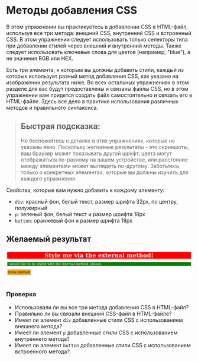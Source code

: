 # Методы добавления CSS

В этом упражнении вы практикуетесь в добавлении CSS в HTML-файл, используя все три метода: внешний CSS, внутренний CSS и встроенный CSS. В этом упражнении следует использовать только селекторы типа при добавлении стилей через внешний и внутренний методы. Также следует использовать ключевые слова для цветов (например, "blue"), а не значения RGB или HEX.

Есть три элемента, к которым вы должны добавить стили, каждый из которых использует разный метод добавления CSS, как указано на изображении результата ниже. Во всех остальных упражнениях в этом разделе для вас будут предоставлены и связаны файлы CSS, но в этом упражнении вам придется создать файл самостоятельно и связать его в HTML-файле. Здесь все дело в практике использования различных методов и правильного синтаксиса.

> ## Быстрая подсказка:
>
> Не беспокойтесь о деталях в этих упражнениях, которые не указаны явно. Поскольку желаемые результаты - это скриншоты, ваш браузер может показывать другой шрифт, цвета могут отображаться по-разному на вашем устройстве, или расстояние между элементами может выглядеть по-другому. Заботьтесь только о конкретных элементах, которые вы должны изучить для каждого упражнения.

Свойства, которые вам нужно добавить к каждому элементу:

- `div`: красный фон, белый текст, размер шрифта 32px, по центру, полужирный
- `p`: зеленый фон, белый текст и размер шрифта 18px
- `button`: оранжевый фон и размер шрифта 18px

## Желаемый результат

![desired outcome](./desired-outcome.png)

### Проверка

- Использовали ли вы все три метода добавления CSS в HTML-файл?
- Правильно ли вы связали внешний CSS-файл в HTML-файле?
- Имеет ли элемент `div` добавленные стили CSS с использованием внешнего метода?
- Имеет ли элемент `p` добавленные стили CSS с использованием внутреннего метода?
- Имеет ли элемент `button` добавленные стили CSS с использованием встроенного метода?
